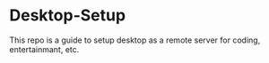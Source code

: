 # Desktop-Setup
This repo is a guide to setup desktop as a remote server for coding, entertainmant, etc.
